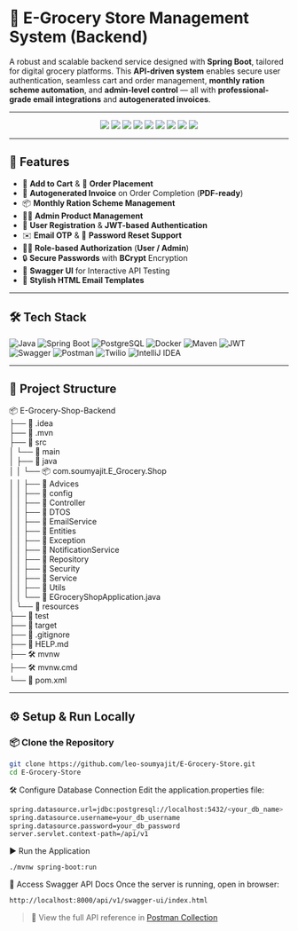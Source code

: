 # 🚀 E-Grocery Store Management System (Backend)

A robust and scalable backend service designed with **Spring Boot**, tailored for digital grocery platforms. This **API-driven system** enables secure user authentication, seamless cart and order management, **monthly ration scheme automation**, and **admin-level control** — all with **professional-grade email integrations** and **autogenerated invoices**.

---

   <div align="center">
  <img src="https://img.shields.io/badge/Hustled-at%20Midnight-4b0082?style=for-the-badge" />
  <img src="https://img.shields.io/badge/Crafted-with%20Bugs%20%26%20Bravery-f08080?style=for-the-badge" />
  <img src="https://img.shields.io/badge/Battle--Tested-in%20the%20IDE-2e8b57?style=for-the-badge" />
  <img src="https://img.shields.io/badge/Code-Survived%20StackOverflow-4682b4?style=for-the-badge" />
<img src="https://img.shields.io/badge/Version--Controlled%20by-Git%20and%20Grit-9acd32?style=for-the-badge" />

  <img src="https://img.shields.io/badge/Commit%20Message-Questionable%20at%20Best-ff69b4?style=for-the-badge" />
  <img src="https://img.shields.io/badge/Code%20Status-Emotionally%20Stable%20(ish)-20b2aa?style=for-the-badge" />
  <img src="https://img.shields.io/badge/Made%20With-More%20Googling%20Than%20Coding-bdb76b?style=for-the-badge" />
  <img src="https://img.shields.io/badge/Survived-Merge%20Conflicts-e9967a?style=for-the-badge" />
</div>

---

## 🚀 Features

- 🛒 **Add to Cart** & 🧾 **Order Placement**
- 📄 **Autogenerated Invoice** on Order Completion (**PDF-ready**)
- 📦 **Monthly Ration Scheme Management**
- 🧑‍💼 **Admin Product Management**
- 🔐 **User Registration** & **JWT-based Authentication**
- ✉️ **Email OTP** & 🔁 **Password Reset Support**
- 🧑‍⚖️ **Role-based Authorization** (**User / Admin**)
- 🔒 **Secure Passwords** with **BCrypt** Encryption
- 📘 **Swagger UI** for Interactive API Testing
- 🎨 **Stylish HTML Email Templates**

---

## 🛠️ Tech Stack

![Java](https://img.shields.io/badge/Java-ED8B00?style=for-the-badge&logo=openjdk&logoColor=white)
![Spring Boot](https://img.shields.io/badge/Spring_Boot-6DB33F?style=for-the-badge&logo=spring-boot&logoColor=white)
![PostgreSQL](https://img.shields.io/badge/PostgreSQL-4169E1?style=for-the-badge&logo=postgresql&logoColor=white)
![Docker](https://img.shields.io/badge/Docker-4169E1?style=for-the-badge&logo=docker&logoColor=white)
![Maven](https://img.shields.io/badge/Maven-C71A36?style=for-the-badge&logo=apachemaven&logoColor=white)
![JWT](https://img.shields.io/badge/JWT-black?style=for-the-badge&logo=JSON%20web%20tokens)
![Swagger](https://img.shields.io/badge/Swagger-85EA2D?style=for-the-badge&logo=swagger&logoColor=black)
![Postman](https://img.shields.io/badge/Postman-FF6C37?style=for-the-badge&logo=postman&logoColor=white)
![Twilio](https://img.shields.io/badge/Twilio-F22F46?style=for-the-badge&logo=twilio&logoColor=white)
![IntelliJ IDEA](https://img.shields.io/badge/IntelliJ_IDEA-000000?style=for-the-badge&logo=intellij-idea&logoColor=white)

---

## 📁 Project Structure

📦 E-Grocery-Shop-Backend  
├── 📁 .idea  
├── 📁 .mvn  
├── 📁 src  
│   └── 📁 main  
│       ├── 📁 java  
│       │   └── 📦 com.soumyajit.E_Grocery.Shop  
│       │       ├── 📁 Advices  
│       │       ├── 📁 config  
│       │       ├── 📁 Controller  
│       │       ├── 📁 DTOS  
│       │       ├── 📁 EmailService  
│       │       ├── 📁 Entities  
│       │       ├── 📁 Exception  
│       │       ├── 📁 NotificationService  
│       │       ├── 📁 Repository  
│       │       ├── 📁 Security  
│       │       ├── 📁 Service  
│       │       ├── 📁 Utils  
│       │       └── 📄 EGroceryShopApplication.java  
│       └── 📁 resources  
├── 📁 test  
├── 📁 target  
├── 📄 .gitignore  
├── 📄 HELP.md  
├── 🛠️ mvnw  
├── 🛠️ mvnw.cmd  
└── 📄 pom.xml  

---

## ⚙️ Setup & Run Locally

### 📦 Clone the Repository

```bash
git clone https://github.com/leo-soumyajit/E-Grocery-Store.git
cd E-Grocery-Store
```
🛠 Configure Database Connection
Edit the application.properties file:
```bash
spring.datasource.url=jdbc:postgresql://localhost:5432/<your_db_name>
spring.datasource.username=your_db_username
spring.datasource.password=your_db_password
server.servlet.context-path=/api/v1
```

▶ Run the Application
```bash
./mvnw spring-boot:run
```

📄 Access Swagger API Docs
Once the server is running, open in browser:
```bash
http://localhost:8000/api/v1/swagger-ui/index.html
```
> 🔗 View the full API reference in [Postman Collection](https://www.postman.com/newsly-0222/workspace/e-grocery-store)
